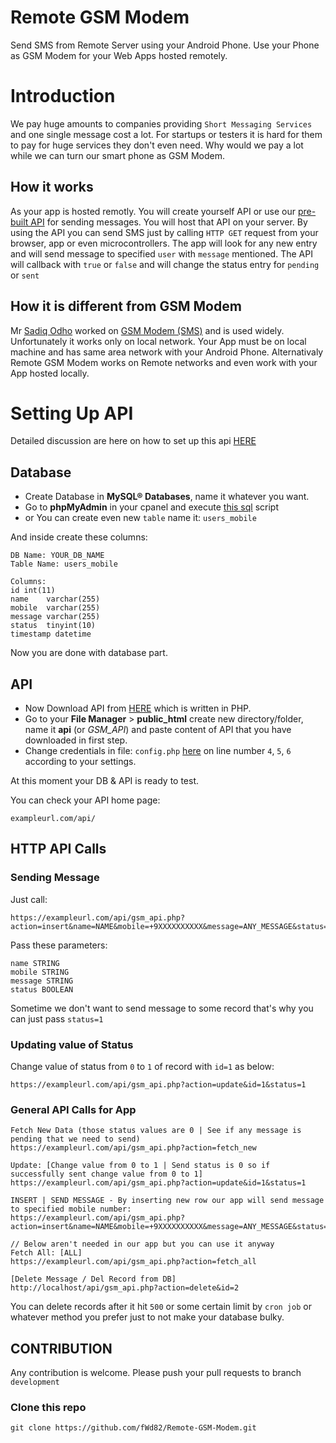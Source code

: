 # Remote GSM Modem
Send SMS from Remote Server using your Android Phone. Use your Phone as GSM Modem for your Web Apps hosted remotely.


# Introduction
We pay huge amounts to companies providing `Short Messaging Services` and one single message cost a lot. For startups or testers it is hard for them to pay for huge services they don't even need. Why would we pay a lot while we can turn our smart phone as GSM Modem. 

## How it works
As your app is hosted remotly. You will create yourself API or use our [pre-built API](https://github.com/fWd82/Remote-GSM-Modem-API/) for sending messages. You will host that API on your server. By using the API you can send SMS just by calling `HTTP GET` request from your browser, app or even microcontrollers. The app will look for any new entry and will send message to specified `user` with `message` mentioned. The API will callback with `true` or `false` and will change the status entry for `pending` or `sent`


## How it is different from GSM Modem
Mr [Sadiq Odho](https://github.com/sadiqodho) worked on [GSM Modem (SMS)](https://github.com/sadiqodho/GSM-Helper-Tool) and is used widely. Unfortunately it works only on local network. Your App must be on local machine and has same area network with your Android Phone. Alternativaly Remote GSM Modem works on Remote networks and even work with your App hosted locally. 

# Setting Up API 
Detailed discussion are here on how to set up this api [HERE](https://github.com/fWd82/Remote-GSM-Modem-API/blob/main/README.md)

## Database

- Create Database in **MySQL® Databases**, name it whatever you want.
- Go to **phpMyAdmin** in your cpanel and execute [this sql](https://github.com/fWd82/Remote-GSM-Modem-API/blob/main/gsm_api.sql) script
- or You can create even new `table` name it: `users_mobile`

And inside create these columns: 

    DB Name: YOUR_DB_NAME
    Table Name: users_mobile  
    
    Columns:
    id int(11)
    name	varchar(255) 
    mobile	varchar(255) 
    message	varchar(255) 
    status	tinyint(10) 
    timestamp datetime

Now you are done with database part.

## API
- Now Download API from [HERE](https://github.com/fWd82/Remote-GSM-Modem-API/) which is written in PHP. 
- Go to your **File Manager** > **public_html**  create new directory/folder, name it **api** (or _GSM_API_) and paste content of API that you have downloaded in first step.
- Change credentials in file: `config.php` [here](https://github.com/fWd82/Remote-GSM-Modem-API/blob/main/config.php) on line number `4`, `5`, `6` according to your settings.

At this moment your DB & API is ready to test.

You can check your API home page: 

    exampleurl.com/api/

## HTTP API Calls
### Sending Message
Just call:
    
    https://exampleurl.com/api/gsm_api.php?action=insert&name=NAME&mobile=+9XXXXXXXXXX&message=ANY_MESSAGE&status=0

Pass these parameters:

    name STRING
    mobile STRING
    message STRING
    status BOOLEAN

Sometime we don't want to send message to some record that's why you can just pass `status=1`  

### Updating value of Status
Change value of status from `0` to `1` of record with `id=1` as below:

    https://exampleurl.com/api/gsm_api.php?action=update&id=1&status=1


### General API Calls for App

    Fetch New Data (those status values are 0 | See if any message is pending that we need to send) 
    https://exampleurl.com/api/gsm_api.php?action=fetch_new

    Update: [Change value from 0 to 1 | Send status is 0 so if successfully sent change value from 0 to 1]
    https://exampleurl.com/api/gsm_api.php?action=update&id=1&status=1
    
    INSERT | SEND MESSAGE - By inserting new row our app will send message to specified mobile number:
    https://exampleurl.com/api/gsm_api.php?action=insert&name=NAME&mobile=+9XXXXXXXXXX&message=ANY_MESSAGE&status=0

    // Below aren't needed in our app but you can use it anyway
    Fetch All: [ALL]
    https://exampleurl.com/api/gsm_api.php?action=fetch_all
    
    [Delete Message / Del Record from DB]
    http://localhost/api/gsm_api.php?action=delete&id=2


You can delete records after it hit `500` or some certain limit by `cron job` or whatever method you prefer just to not make your database bulky.


## CONTRIBUTION
Any contribution is welcome. Please push your pull requests to branch `development`

### Clone this repo
    git clone https://github.com/fWd82/Remote-GSM-Modem.git



